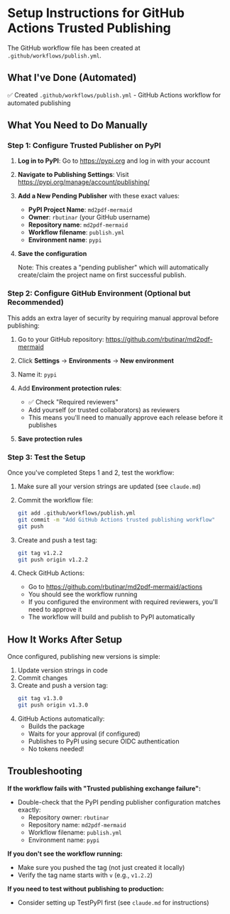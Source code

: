 # Setup Instructions for GitHub Actions Trusted Publishing

The GitHub workflow file has been created at `.github/workflows/publish.yml`.

## What I've Done (Automated)

✅ Created `.github/workflows/publish.yml` - GitHub Actions workflow for automated publishing

## What You Need to Do Manually

### Step 1: Configure Trusted Publisher on PyPI

1. **Log in to PyPI**: Go to https://pypi.org and log in with your account

2. **Navigate to Publishing Settings**: Visit https://pypi.org/manage/account/publishing/

3. **Add a New Pending Publisher** with these exact values:
   - **PyPI Project Name**: `md2pdf-mermaid`
   - **Owner**: `rbutinar` (your GitHub username)
   - **Repository name**: `md2pdf-mermaid`
   - **Workflow filename**: `publish.yml`
   - **Environment name**: `pypi`

4. **Save the configuration**

   Note: This creates a "pending publisher" which will automatically create/claim the project name on first successful publish.

### Step 2: Configure GitHub Environment (Optional but Recommended)

This adds an extra layer of security by requiring manual approval before publishing:

1. Go to your GitHub repository: https://github.com/rbutinar/md2pdf-mermaid

2. Click **Settings** → **Environments** → **New environment**

3. Name it: `pypi`

4. Add **Environment protection rules**:
   - ✅ Check "Required reviewers"
   - Add yourself (or trusted collaborators) as reviewers
   - This means you'll need to manually approve each release before it publishes

5. **Save protection rules**

### Step 3: Test the Setup

Once you've completed Steps 1 and 2, test the workflow:

1. Make sure all your version strings are updated (see `claude.md`)

2. Commit the workflow file:
   ```bash
   git add .github/workflows/publish.yml
   git commit -m "Add GitHub Actions trusted publishing workflow"
   git push
   ```

3. Create and push a test tag:
   ```bash
   git tag v1.2.2
   git push origin v1.2.2
   ```

4. Check GitHub Actions:
   - Go to https://github.com/rbutinar/md2pdf-mermaid/actions
   - You should see the workflow running
   - If you configured the environment with required reviewers, you'll need to approve it
   - The workflow will build and publish to PyPI automatically

## How It Works After Setup

Once configured, publishing new versions is simple:

1. Update version strings in code
2. Commit changes
3. Create and push a version tag:
   ```bash
   git tag v1.3.0
   git push origin v1.3.0
   ```
4. GitHub Actions automatically:
   - Builds the package
   - Waits for your approval (if configured)
   - Publishes to PyPI using secure OIDC authentication
   - No tokens needed!

## Troubleshooting

**If the workflow fails with "Trusted publishing exchange failure":**
- Double-check that the PyPI pending publisher configuration matches exactly:
  - Repository owner: `rbutinar`
  - Repository name: `md2pdf-mermaid`
  - Workflow filename: `publish.yml`
  - Environment name: `pypi`

**If you don't see the workflow running:**
- Make sure you pushed the tag (not just created it locally)
- Verify the tag name starts with `v` (e.g., `v1.2.2`)

**If you need to test without publishing to production:**
- Consider setting up TestPyPI first (see `claude.md` for instructions)
